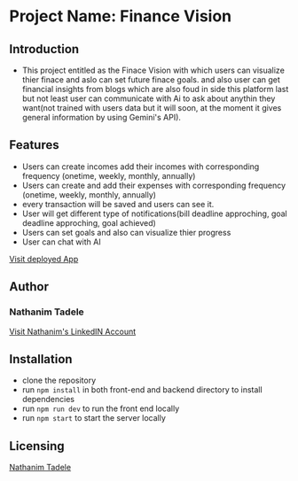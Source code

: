 # Project Name: Finance Vision
## Introduction
- This project entitled as the Finace Vision with which users can visualize thier finace and 
aslo can set future finace goals. and also user can get financial insights from blogs which 
are also foud in side this platform last but not least user can communicate with Ai to ask 
about anythin they want(not trained with users data but it will soon, at the moment it gives
general information by using Gemini's API).

## Features
- Users can create incomes add their incomes with corresponding frequency (onetime, weekly, monthly, annually)
- Users can create and add their expenses with corresponding frequency (onetime, weekly, monthly, annually)
- every transaction will be saved and users can see it.
- User will get different type of notifications(bill deadline approching, goal deadline approching, goal achieved)
- Users can set goals and also can visualize thier progress
- User can chat with AI

[Visit deployed App](https://finance-vsion-landing-page.vercel.app/)

## Author
### Nathanim Tadele
[Visit Nathanim's LinkedIN Account](https://www.linkedin.com/in/nathanim-tadele-762099247/)


## Installation 
- clone the repository
- run `npm install` in both front-end and backend directory to install dependencies
- run `npm run dev` to run the front end locally
- run `npm start` to start the server locally

## Licensing
[Nathanim Tadele](https://www.linkedin.com/in/nathanim-tadele-762099247/)
